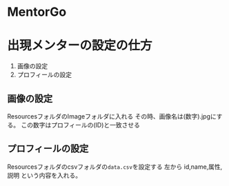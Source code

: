 # MentorGo

# 出現メンターの設定の仕方

1. 画像の設定
2. プロフィールの設定

## 画像の設定
ResourcesフォルダのImageフォルダに入れる
その時、画像名は(数字).jpgにする。
この数字はプロフィールの(ID)と一致させる

## プロフィールの設定
Resourcesフォルダのcsvフォルダの`data.csv`を設定する
左から
id,name,属性,説明
という内容を入れる。

